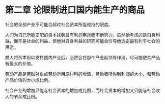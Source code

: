 # 第二章 论限制进口国内能生产的商品



社会的全部产业不可能会超过社会资本所能维持的限度。

人们为自己所能支配的资本找到最有利的用途而不断努力。虽然他考虑的是自身利益，而不是社会的利益，但他对自身利益的研究可能会引导他选定最有利于社会的用途。

商人将资本用以支持国内产业后，必然会在那个产业起领导作用，尽可能使其产品有最大的价值。

劳动产品是劳动对象或劳动所用原材料的增值，劳动者所得到利润的大小，和劳动产品价值的大小成比例。

社会产业的增加只能与社会资本的增加成比例，而社会资本的增加又只能与社会收入的节余成比例。

